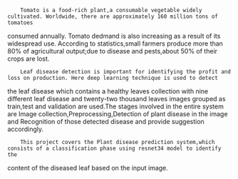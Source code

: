         Tomato is a food-rich plant,a consumable vegetable widely cultivated. Worldwide, there are approximately 160 million tons of tomatoes
consumed annually. Tomato dedmand is also increasing as a result of its widespread use. According to statistics,small farmers produce more than 80% of agricultural output;due to disease and pests,about 50% of their crops are lost.


        Leaf disease detection is important for identifying the profit and loss on production. Here deep learning technique is used to detect
the leaf disease which contains a healthy leaves collection with nine different leaf disease and twenty-two thousand leaves images grouped as train,test and validation are used.The stages involved in the entire system are Image collection,Preprocessing,Detection of plant disease in the image and Recognition of those detected disease and provide suggestion accordingly.


        This project covers the Plant disease prediction system,which consists of a classification phase using resnet34 model to identify the
content of the diseased leaf based on the input image.
